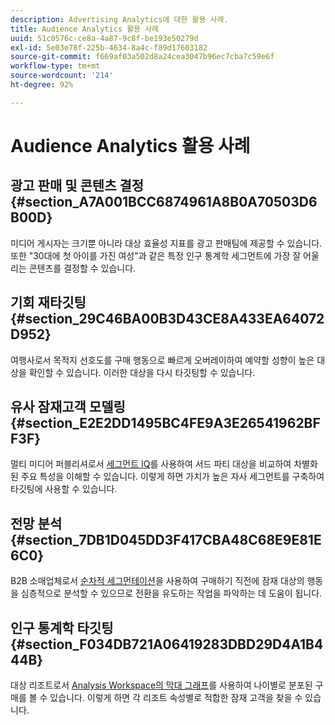 ```yaml
---
description: Advertising Analytics에 대한 활용 사례.
title: Audience Analytics 활용 사례
uuid: 51c0576c-ce8a-4a87-9c8f-be193e50279d
exl-id: 5e03e78f-225b-4634-8a4c-f89d17603182
source-git-commit: f669af03a502d8a24cea3047b96ec7cba7c59e6f
workflow-type: tm+mt
source-wordcount: '214'
ht-degree: 92%

---
```


# Audience Analytics 활용 사례

## 광고 판매 및 콘텐츠 결정 {#section_A7A001BCC6874961A8B0A70503D6B00D}

미디어 게시자는 크기뿐 아니라 대상 효율성 지표를 광고 판매팀에 제공할 수 있습니다. 또한 &quot;30대에 첫 아이를 가진 여성&quot;과 같은 특정 인구 통계학 세그먼트에 가장 잘 어울리는 콘텐츠를 결정할 수 있습니다.

## 기회 재타깃팅 {#section_29C46BA00B3D43CE8A433EA64072D952}

여행사로서 목적지 선호도를 구매 행동으로 빠르게 오버레이하여 예약할 성향이 높은 대상을 확인할 수 있습니다. 이러한 대상을 다시 타깃팅할 수 있습니다.

## 유사 잠재고객 모델링 {#section_E2E2DD1495BC4FE9A3E26541962BFF3F}

멀티 미디어 퍼블리셔로서 [세그먼트 IQ](https://experienceleague.adobe.com/docs/analytics/analyze/analysis-workspace/panels/segment-comparison/segment-comparison.html)를 사용하여 서드 파티 대상을 비교하여 차별화된 주요 특성을 이해할 수 있습니다. 이렇게 하면 가치가 높은 자사 세그먼트를 구축하여 타깃팅에 사용할 수 있습니다.

## 전망 분석 {#section_7DB1D045DD3F417CBA48C68E9E81E6C0}

B2B 소매업체로서 [순차적 세그먼테이션](https://docs.adobe.com/help/ko-KR/analytics/components/segmentation/segmentation-workflow/seg-sequential-build.html)을 사용하여 구매하기 직전에 잠재 대상의 행동을 심층적으로 분석할 수 있으므로 전환을 유도하는 작업을 파악하는 데 도움이 됩니다.

## 인구 통계학 타깃팅 {#section_F034DB721A06419283DBD29D4A1B444B}

대상 리조트로서 [Analysis Workspace의 막대 그래프](https://experienceleague.adobe.com/docs/analytics/analyze/analysis-workspace/visualizations/histogram.html)를 사용하여 나이별로 분포된 구매를 볼 수 있습니다. 이렇게 하면 각 리조트 속성별로 적합한 잠재 고객을 찾을 수 있습니다.
